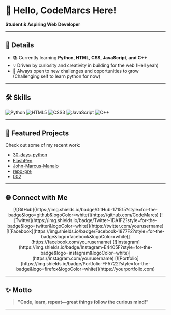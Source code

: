 # 👋 Hello, CodeMarcs Here!

**Student & Aspiring Web Developer**

---

## 🚀 Details

- 📚 Currently learning **Python, HTML, CSS, JavaScript, and C++**
- 💡 Driven by curiosity and creativity in building for the web (Hell yeah)
- 🌱 Always open to new challenges and opportunities to grow (Challenging self to learn python for now)

---

## 🛠️ Skills

![Python](https://img.shields.io/badge/Python-3776AB?style=for-the-badge&logo=python&logoColor=white)
![HTML5](https://img.shields.io/badge/HTML5-E34F26?style=for-the-badge&logo=html5&logoColor=white)
![CSS3](https://img.shields.io/badge/CSS3-1572B6?style=for-the-badge&logo=css3&logoColor=white)
![JavaScript](https://img.shields.io/badge/JavaScript-F7DF1E?style=for-the-badge&logo=javascript&logoColor=black)
![C++](https://img.shields.io/badge/C++-00599C?style=for-the-badge&logo=cplusplus&logoColor=white)

---

## 📂 Featured Projects

Check out some of my recent work:
- [30-days-python](https://github.com/CodeMarcs/30-days-python)
- [FlashPen](https://github.com/CodeMarcs/FlashPen)
- [John-Marcus-Manalo](https://github.com/CodeMarcs/John-Marcus-Manalo)
- [repo-pre](https://github.com/CodeMarcs/repo-pre)
- [002](https://github.com/CodeMarcs/002)

---

## 🌐 Connect with Me

<!-- Update the URLs below with your actual profiles -->
<div align=center>
[![GitHub](https://img.shields.io/badge/GitHub-171515?style=for-the-badge&logo=github&logoColor=white)](https://github.com/CodeMarcs)
[![Twitter](https://img.shields.io/badge/Twitter-1DA1F2?style=for-the-badge&logo=twitter&logoColor=white)](https://twitter.com/yourusername)
[![Facebook](https://img.shields.io/badge/Facebook-1877F2?style=for-the-badge&logo=facebook&logoColor=white)](https://facebook.com/yourusername)
[![Instagram](https://img.shields.io/badge/Instagram-E4405F?style=for-the-badge&logo=instagram&logoColor=white)](https://instagram.com/yourusername)
[![Portfolio](https://img.shields.io/badge/Portfolio-FF5722?style=for-the-badge&logo=firefox&logoColor=white)](https://yourportfolio.com)
</div>

---

## ✨ Motto

> **"Code, learn, repeat—great things follow the curious mind!"**

---

<!--
💡 Pro tip: To update your social links, simply edit the URLs above.
-->
